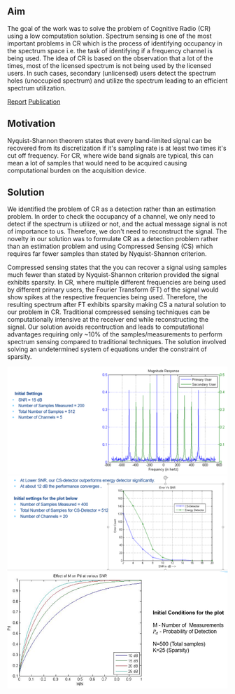 ## Aim

The goal of the work was to solve the problem of Cognitive Radio (CR) using a low computation solution. Spectrum sensing is one of the most important problems in CR which is the process of identifying occupancy in the spectrum space i.e. the task of identifying if a frequency channel is being used. The idea of CR is based on the observation that a lot of the times, most of the licensed spectrum is not being used by the licensed users. In such cases, secondary (unlicensed) users detect the spectrum holes (unoccupied spectrum) and utilize the spectrum leading to an efficient spectrum utilization.

[Report](/pdf/CSprojectfinalreport.pdf)
[Publication](https://ieeexplore.ieee.org/abstract/document/6749450)

## Motivation

Nyquist-Shannon theorem states that every band-limited signal can be recovered from its discretization if it's sampling rate is at least two times it's cut off frequency. For CR, where wide band signals are typical, this can mean a lot of samples that would need to be acquired causing computational burden on the acquisition device.

## Solution

We identified the problem of CR as a detection rather than an estimation problem. In order to check the occupancy of a channel, we only need to detect if the spectrum is utilized or not, and the actual message signal is not of importance to us. Therefore, we don't need to reconstruct the signal. The novelty in our solution was to formulate CR as a detection problem rather than an estimation problem and using Compressed Sensing (CS) which requires far fewer samples than stated by Nyquist-Shannon criterion.

Compressed sensing states that the you can recover a signal using samples much fewer than stated by Nyquist-Shannon criterion provided the signal exhibits sparsity. In CR, where multiple different frequencies are being used by different primary users, the Fourier Transform (FT) of the signal would show spikes at the respective frequencies being used. Therefore, the resulting spectrum after FT exhibits sparsity making CS a natural solution to our problem in CR. Traditional compressed sensing techniques can be computationally intensive at the receiver end while reconstructing the signal. Our solution avoids recontruction and leads to computational advantages requiring only ~10% of the samples/measurements to perform spectrum sensing compared to traditional techniques. The solution involved solving an undetermined system of equations under the constraint of sparsity.

<img src="images/CS_1.PNG?raw=true"/>
<img src="images/CS_2.PNG?raw=true"/>
<img src="images/CS_4.PNG?raw=true"/>